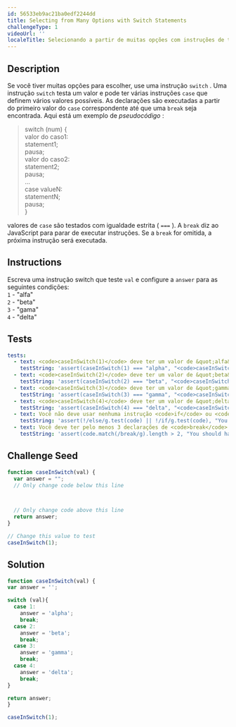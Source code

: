 ```yaml
---
id: 56533eb9ac21ba0edf2244dd
title: Selecting from Many Options with Switch Statements
challengeType: 1
videoUrl: ''
localeTitle: Selecionando a partir de muitas opções com instruções de troca
---
```


## Description
<section id="description"> Se você tiver muitas opções para escolher, use uma instrução <code>switch</code> . Uma instrução <code>switch</code> testa um valor e pode ter várias instruções <code>case</code> que definem vários valores possíveis. As declarações são executadas a partir do primeiro valor do <code>case</code> correspondente até que uma <code>break</code> seja encontrada. Aqui está um exemplo de <dfn>pseudocódigo</dfn> : <blockquote> switch (num) { <br> valor do caso1: <br> statement1; <br> pausa; <br> valor do caso2: <br> statement2; <br> pausa; <br> ... <br> case valueN: <br> statementN; <br> pausa; <br> } </blockquote> valores de <code>case</code> são testados com igualdade estrita ( <code>===</code> ). A <code>break</code> diz ao JavaScript para parar de executar instruções. Se a <code>break</code> for omitida, a próxima instrução será executada. </section>

## Instructions
<section id="instructions"> Escreva uma instrução switch que teste <code>val</code> e configure a <code>answer</code> para as seguintes condições: <br> <code>1</code> - &quot;alfa&quot; <br> <code>2</code> - &quot;beta&quot; <br> <code>3</code> - &quot;gama&quot; <br> <code>4</code> - &quot;delta&quot; </section>

## Tests
<section id='tests'>

```yml
tests:
  - text: <code>caseInSwitch(1)</code> deve ter um valor de &quot;alfa&quot;
    testString: 'assert(caseInSwitch(1) === "alpha", "<code>caseInSwitch(1)</code> should have a value of "alpha"");'
  - text: <code>caseInSwitch(2)</code> deve ter um valor de &quot;beta&quot;
    testString: 'assert(caseInSwitch(2) === "beta", "<code>caseInSwitch(2)</code> should have a value of "beta"");'
  - text: <code>caseInSwitch(3)</code> deve ter um valor de &quot;gamma&quot;
    testString: 'assert(caseInSwitch(3) === "gamma", "<code>caseInSwitch(3)</code> should have a value of "gamma"");'
  - text: <code>caseInSwitch(4)</code> deve ter um valor de &quot;delta&quot;
    testString: 'assert(caseInSwitch(4) === "delta", "<code>caseInSwitch(4)</code> should have a value of "delta"");'
  - text: Você não deve usar nenhuma instrução <code>if</code> ou <code>else</code>
    testString: 'assert(!/else/g.test(code) || !/if/g.test(code), "You should not use any <code>if</code> or <code>else</code> statements");'
  - text: Você deve ter pelo menos 3 declarações de <code>break</code>
    testString: 'assert(code.match(/break/g).length > 2, "You should have at least 3 <code>break</code> statements");'

```

</section>

## Challenge Seed
<section id='challengeSeed'>

<div id='js-seed'>

```js
function caseInSwitch(val) {
  var answer = "";
  // Only change code below this line



  // Only change code above this line
  return answer;
}

// Change this value to test
caseInSwitch(1);

```

</div>



</section>

## Solution
<section id='solution'>

```js
function caseInSwitch(val) {
var answer = '';

switch (val){
  case 1:
    answer = 'alpha';
    break;
  case 2:
    answer = 'beta';
    break;
  case 3:
    answer = 'gamma';
    break;
  case 4:
    answer = 'delta';
    break;
}

return answer;
}

caseInSwitch(1);
```
</section>

